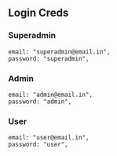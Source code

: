 ## Login Creds

### Superadmin
    email: "superadmin@email.in",
    password: "superadmin",

### Admin
    email: "admin@email.in",
    password: "admin",

### User
    email: "user@email.in",
    password: "user",
